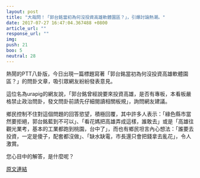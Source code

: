 ```yaml
---
layout: post
title: "大哉問！「郭台銘當初為何沒投資高雄軟體園區？」，引爆討論熱潮。"
date: 2017-07-27 16:47:04.367488 +0800
article_url: ""
response_url: ""
img: 
push: 21
boo: 5
neutral: 28
---
```


熱鬧的PTT八卦版，今日出現一篇標題寫著「郭台銘當初為何沒投資高雄軟體園區？」的問卦文章，吸引眾網友紛紛發表意見。

這位名為urapig的網友說，「郭台銘曾經說要來投資高雄，是否有專板，本看板嚴格禁止政治問卦，發文問卦前請先仔細閱讀相關板規」，詢問網友建議。

鄉民控制不住對這個問題的回答慾望，積極回覆，其中許多人表示：「綠色縣市當然要拒絕，郭台銘藍到不可以」、「看花媽把高雄弄成這樣，誰敢去」或是「高雄往觀光業考，基本的工業都跑到桃園，台中了」，而也有鄉民坦言內心想法：「誰要去投資，一定是傻子，配套都沒做」、「缺水缺電，市長還只會把錢拿去亂花」，令人激賞。

您心目中的解答，是什麼呢？

<a href = "https://www.ptt.cc/bbs/Gossiping/M.1501134584.A.539.html">原文連結</a>

